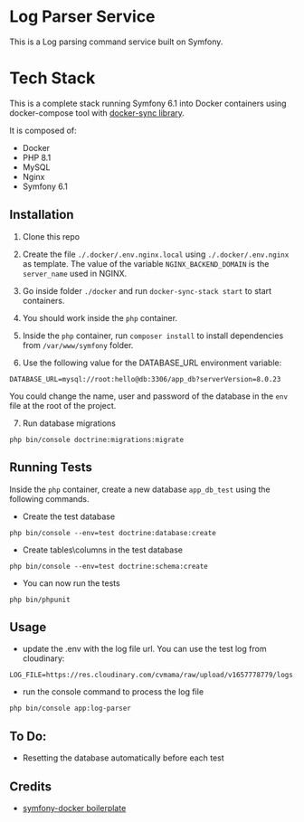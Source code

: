 # Log Parser Service

This is a Log parsing command service built on Symfony.

# Tech Stack

This is a complete stack running Symfony 6.1 into Docker containers using docker-compose tool with [docker-sync library](https://docker-sync.readthedocs.io/en/latest/).

It is composed of:
- Docker
- PHP 8.1
- MySQL
- Nginx
- Symfony 6.1

## Installation

1. Clone this repo

2. Create the file `./.docker/.env.nginx.local` using `./.docker/.env.nginx` as template. The value of the variable `NGINX_BACKEND_DOMAIN` is the `server_name` used in NGINX.

3. Go inside folder `./docker` and run `docker-sync-stack start` to start containers.

4. You should work inside the `php` container. 

5. Inside the `php` container, run `composer install` to install dependencies from `/var/www/symfony` folder.

6. Use the following value for the DATABASE_URL environment variable:

```
DATABASE_URL=mysql://root:hello@db:3306/app_db?serverVersion=8.0.23
```

You could change the name, user and password of the database in the `env` file at the root of the project.

7. Run database migrations

```
php bin/console doctrine:migrations:migrate
```

## Running Tests

Inside the `php` container, create a new database `app_db_test` using the following commands.

- Create the test database 

```
php bin/console --env=test doctrine:database:create
```

- Create tables\columns in the test database 

```
php bin/console --env=test doctrine:schema:create
```

- You can now run the tests 

```
php bin/phpunit
```

## Usage

- update the .env  with the log file url. You can use the test log from cloudinary: 

```
LOG_FILE=https://res.cloudinary.com/cvmama/raw/upload/v1657778779/logs.txt
```
- run the console command to process the log file

```
php bin/console app:log-parser
```

## To Do:

- Resetting the database automatically before each test


## Credits

 - [symfony-docker boilerplate](https://github.com/ger86/symfony-docker) 


 




